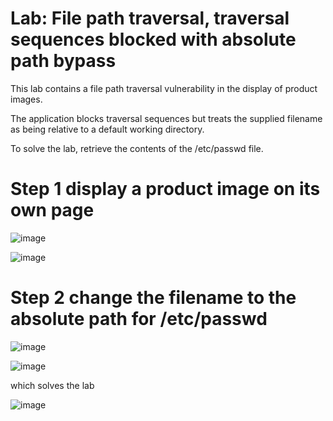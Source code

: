 # Lab: File path traversal, traversal sequences blocked with absolute path bypass

 This lab contains a file path traversal vulnerability in the display of product images.

The application blocks traversal sequences but treats the supplied filename as being relative to a default working directory.

To solve the lab, retrieve the contents of the /etc/passwd file. 


# Step 1 display a product image on its own page

![image](https://user-images.githubusercontent.com/83407557/208783455-9da16ec8-e23f-44c1-8963-f494495e1f50.png)

![image](https://user-images.githubusercontent.com/83407557/208783494-b75870e1-1536-461c-9b4c-178689b0fddf.png)

# Step 2 change the filename to the absolute path for /etc/passwd

![image](https://user-images.githubusercontent.com/83407557/208783565-927aa78f-89df-45e0-9a67-ba767356053a.png)

![image](https://user-images.githubusercontent.com/83407557/208784289-fabc6238-f194-49ff-ab13-5b22c50659b7.png)


which solves the lab

![image](https://user-images.githubusercontent.com/83407557/208783614-e536e681-2e57-457f-bca3-e6f6f13390c6.png)


